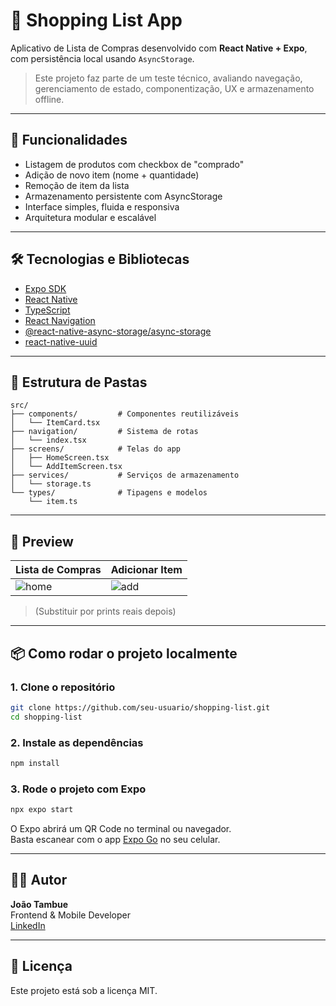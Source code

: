 # 🛒 Shopping List App

Aplicativo de Lista de Compras desenvolvido com **React Native + Expo**, com persistência local usando `AsyncStorage`.

> Este projeto faz parte de um teste técnico, avaliando navegação, gerenciamento de estado, componentização, UX e armazenamento offline.

---

## 🚀 Funcionalidades

- Listagem de produtos com checkbox de "comprado"
- Adição de novo item (nome + quantidade)
- Remoção de item da lista
- Armazenamento persistente com AsyncStorage
- Interface simples, fluida e responsiva
- Arquitetura modular e escalável

---

## 🛠️ Tecnologias e Bibliotecas

- [Expo SDK](https://docs.expo.dev/)
- [React Native](https://reactnative.dev/)
- [TypeScript](https://www.typescriptlang.org/)
- [React Navigation](https://reactnavigation.org/)
- [@react-native-async-storage/async-storage](https://react-native-async-storage.github.io/async-storage/)
- [react-native-uuid](https://www.npmjs.com/package/react-native-uuid)

---

## 📂 Estrutura de Pastas

```
src/
├── components/         # Componentes reutilizáveis
│   └── ItemCard.tsx
├── navigation/         # Sistema de rotas
│   └── index.tsx
├── screens/            # Telas do app
│   ├── HomeScreen.tsx
│   └── AddItemScreen.tsx
├── services/           # Serviços de armazenamento
│   └── storage.ts
└── types/              # Tipagens e modelos
    └── item.ts
```

---

## 📱 Preview

| Lista de Compras | Adicionar Item |
|------------------|----------------|
| ![home](https://via.placeholder.com/200x400?text=Home+Screen) | ![add](https://via.placeholder.com/200x400?text=Add+Item+Screen) |

> (Substituir por prints reais depois)

---

## 📦 Como rodar o projeto localmente

### 1. Clone o repositório

```bash
git clone https://github.com/seu-usuario/shopping-list.git
cd shopping-list
```

### 2. Instale as dependências

```bash
npm install
```

### 3. Rode o projeto com Expo

```bash
npx expo start
```

O Expo abrirá um QR Code no terminal ou navegador.  
Basta escanear com o app [Expo Go](https://expo.dev/client) no seu celular.

---

## 🧑‍💻 Autor

**João Tambue**  
Frontend & Mobile Developer  
[LinkedIn](https://www.linkedin.com/in/joao-tambue)

---

## 📄 Licença

Este projeto está sob a licença MIT.
